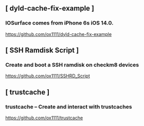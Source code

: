 

## [ dyld-cache-fix-example ]
### IOSurface comes from iPhone 6s iOS 14.0.

https://github.com/ox1111/dyld-cache-fix-example

## [ SSH Ramdisk Script ]
### Create and boot a SSH ramdisk on checkm8 devices

https://github.com/ox1111/SSHRD_Script


## [ trustcache ]
###      trustcache – Create and interact with trustcaches
https://github.com/ox1111/trustcache
